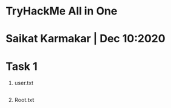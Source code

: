 # TryHackMe All in One

# Saikat Karmakar | Dec 10:2020


# Task 1
1. user.txt
```

```
2. Root.txt
```

```
